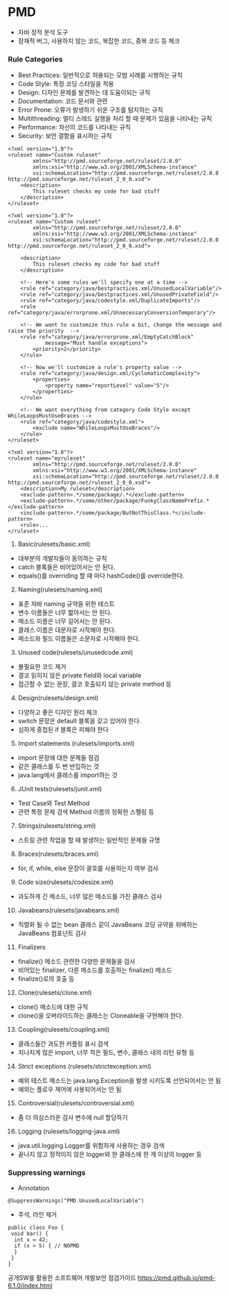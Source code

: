 # PMD

- 자바 정적 분석 도구
- 잠재적 버그, 사용하지 않는 코드, 복잡한 코드, 중복 코드 등 체크

### Rule Categories
- Best Practices: 일반적으로 허용되는 모범 사례를 시행하는 규칙
- Code Style: 특정 코딩 스타일을 적용
- Design: 디자인 문제를 발견하는 데 도움이되는 규칙
- Documentation: 코드 문서와 관련
- Error Prone: 오류가 발생하기 쉬운 구조를 탐지하는 규칙
- Multithreading: 멀티 스레드 실행을 처리 할 때 문제가 있음을 나타내는 규칙
- Performance: 차선의 코드를 나타내는 규칙
- Security: 보안 결함을 표시하는 규칙

````
<?xml version="1.0"?>
<ruleset name="Custom ruleset"
        xmlns="http://pmd.sourceforge.net/ruleset/2.0.0"
        xmlns:xsi="http://www.w3.org/2001/XMLSchema-instance"
        xsi:schemaLocation="http://pmd.sourceforge.net/ruleset/2.0.0 http://pmd.sourceforge.net/ruleset_2_0_0.xsd">
    <description>
        This ruleset checks my code for bad stuff
    </description>
</ruleset>
````
````
<?xml version="1.0"?>
<ruleset name="Custom ruleset"
		xmlns="http://pmd.sourceforge.net/ruleset/2.0.0"
		xmlns:xsi="http://www.w3.org/2001/XMLSchema-instance"
		xsi:schemaLocation="http://pmd.sourceforge.net/ruleset/2.0.0 http://pmd.sourceforge.net/ruleset_2_0_0.xsd">

	<description>
		This ruleset checks my code for bad stuff
	</description>

	<!-- Here's some rules we'll specify one at a time -->
	<rule ref="category/java/bestpractices.xml/UnusedLocalVariable"/>
	<rule ref="category/java/bestpractices.xml/UnusedPrivateField"/>
	<rule ref="category/java/codestyle.xml/DuplicateImports"/>
	<rule ref="category/java/errorprone.xml/UnnecessaryConversionTemporary"/>

	<!-- We want to customize this rule a bit, change the message and raise the priority  -->
	<rule ref="category/java/errorprone.xml/EmptyCatchBlock"
			message="Must handle exceptions">
		<priority>2</priority>
	</rule>

	<!-- Now we'll customize a rule's property value -->
	<rule ref="category/java/design.xml/CyclomaticComplexity">
		<properties>
			<property name="reportLevel" value="5"/>
		</properties>
	</rule>

	<!-- We want everything from category Code Style except WhileLoopsMustUseBraces -->
	<rule ref="category/java/codestyle.xml">
		<exclude name="WhileLoopsMustUseBraces"/>
	</rule>
</ruleset>
````
````
<?xml version="1.0"?>
<ruleset name="myruleset"
		xmlns="http://pmd.sourceforge.net/ruleset/2.0.0"
		xmlns:xsi="http://www.w3.org/2001/XMLSchema-instance"
		xsi:schemaLocation="http://pmd.sourceforge.net/ruleset/2.0.0 http://pmd.sourceforge.net/ruleset_2_0_0.xsd">
	<description>My ruleset</description>
	<exclude-pattern>.*/some/package/.*</exclude-pattern>
	<exclude-pattern>.*/some/other/package/FunkyClassNamePrefix.*</exclude-pattern>
	<include-pattern>.*/some/package/ButNotThisClass.*</include-pattern>
	<rule>...
</ruleset>

````
1. Basic(rulesets/basic.xml)
 - 대부분의 개발자들이 동의하는 규칙
 - catch 블록들은 비어있어서는 안 된다.
 - equals()를 overriding 할 때 마다 hashCode()를 override한다.
2. Naming(rulesets/naming.xml)
 - 표준 자바 naming 규약을 위한 테스트
 - 변수 이름들은 너무 짧아서는 안 된다.
 - 메소드 이름은 너무 길어서는 안 된다.
 - 클래스 이름은 대문자로 시작해야 한다.
 - 메소드와 필드 이름들은 소문자로 시작해야 한다.
3. Unused code(rulesets/unusedcode.xml)
 - 불필요한 코드 제거
 - 결코 읽히지 않은 private field와 local variable
 - 접근할 수 없는 문장, 결코 호출되지 않는 private method 등
4. Design(rulesets/design.xml)
 - 다양하고 좋은 디자인 원리 체크
 - switch 문장은 default 블록을 갖고 있어야 한다.
 - 심하게 중첩된 if 블록은 피해야 한다
5. Import statements (rulesets/imports.xml)
 - import 문장에 대한 문제들 점검
 - 같은 클래스를 두 번 반입하는 것
 - java.lang에서 클래스를 import하는 것
6. JUnit tests(rulesets/junit.xml)
 - Test Case와 Test Method
 - 관련 특정 문제 검색 Method 이름의 정확한 스펠링 등
7. Strings(rulesets/string.xml)
 - 스트링 관련 작업을 할 때 발생하는 일반적인 문제들 규명
8. Braces(rulesets/braces.xml)
 - for, if, while, else 문장이 괄호를 사용하는지 여부 검사
9. Code size(rulesets/codesize.xml)
 - 과도하게 긴 메소드, 너무 많은 메소드를 가진 클래스 검사
10. Javabeans(rulesets/javabeans.xml)
 - 직렬화 될 수 없는 bean 클래스 같이 JavaBeans 코딩 규약을 위배하는 JavaBeans 컴포넌트 검사
11. Finalizers
 - finalize() 메소드 관련한 다양한 문제들을 검사
 - 비어있는 finalizer, 다른 메소드를 호출하는 finalize() 메소드
 - finalize()로의 호출 등
12. Clone(rulesets/clone.xml)
 - clone() 메소드에 대한 규칙
 - clone()을 오버라이드하는 클래스는 Cloneable을 구현해야 한다.
13. Coupling(rulesets/coupling.xml)
 - 클래스들간 과도한 커플링 표시 검색
 - 지나치게 많은 import, 너무 적은 필드, 변수, 클래스 내의 리턴 유형 등
14. Strict exceptions (rulesets/strictexception.xml)
 - 예외 테스트 메소드는 java.lang.Exception을 발생 시키도록 선언되어서는 안 됨
 - 예외는 플로우 제어에 사용되어서는 안 됨
15. Controversial(rulesets/controversial.xml)
 - 좀 더 의심스러운 검사 변수에 null 할당하기
16. Logging (rulesets/logging-java.xml)
 - java.util.logging.Logger를 위험하게 사용하는 경우 검색
 - 끝나지 않고 정적이지 않은 logger와 한 클래스에 한 개 이상의 logger 등

### Suppressing warnings
- Annotation
````
@SuppressWarnings("PMD.UnusedLocalVariable")
````
- 주석, 라인 제거
````
public class Foo {
 void bar() {
  int x = 42;
  if (x > 5) { // NOPMD
  }
 }
}
````
공개SW를 활용한 소프트웨어 개발보안 점검가이드
https://pmd.github.io/pmd-6.1.0/index.html